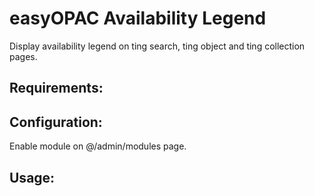 easyOPAC Availability Legend
==========

Display availability legend on ting search, ting object and ting collection pages.

## Requirements:

## Configuration:
Enable module on @/admin/modules page.

## Usage:
